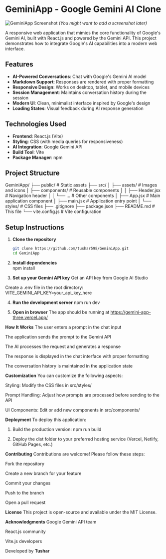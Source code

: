 # GeminiApp - Google Gemini AI Clone

![GeminiApp Screenshot](public/gemini-preview.png) _(You might want to add a screenshot later)_

A responsive web application that mimics the core functionality of Google's Gemini AI, built with React.js and powered by the Gemini API. This project demonstrates how to integrate Google's AI capabilities into a modern web interface.

## Features

- **AI-Powered Conversations**: Chat with Google's Gemini AI model
- **Markdown Support**: Responses are rendered with proper formatting
- **Responsive Design**: Works on desktop, tablet, and mobile devices
- **Session Management**: Maintains conversation history during the session
- **Modern UI**: Clean, minimalist interface inspired by Google's design
- **Loading States**: Visual feedback during AI response generation

## Technologies Used

- **Frontend**: React.js (Vite)
- **Styling**: CSS (with media queries for responsiveness)
- **AI Integration**: Google Gemini API
- **Build Tool**: Vite
- **Package Manager**: npm

## Project Structure

GeminiApp/
├── public/ # Static assets
├── src/
│ ├── assets/ # Images and icons
│ ├── components/ # Reusable components
│ │ ├── Header.jsx # Navigation header
│ │ └── ... # Other components
│ ├── App.jsx # Main application component
│ ├── main.jsx # Application entry point
│ └── styles/ # CSS files
├── .gitignore
├── package.json
├── README.md # This file
└── vite.config.js # Vite configuration

## Setup Instructions

1. **Clone the repository**

   ```bash
   git clone https://github.com/tushar598/GeminiApp.git
   cd GeminiApp

   ```

2. **Install dependencies**  
   npm install

3. **Set up your Gemini API key**
   Get an API key from Google AI Studio

Create a .env file in the root directory:
VITE_GEMINI_API_KEY=your_api_key_here

4.  **Run the development server**
    npm run dev

5.  **Open in browser**
    The app should be running at https://gemini-app-three.vercel.app/

**How It Works**
The user enters a prompt in the chat input

The application sends the prompt to the Gemini API

The AI processes the request and generates a response

The response is displayed in the chat interface with proper formatting

The conversation history is maintained in the application state

**Customization**
You can customize the following aspects:

Styling: Modify the CSS files in src/styles/

Prompt Handling: Adjust how prompts are processed before sending to the API

UI Components: Edit or add new components in src/components/

**Deployment**
To deploy this application:

1. Build the production version:
   npm run build

2. Deploy the dist folder to your preferred hosting service (Vercel, Netlify, GitHub Pages, etc.)

**Contributing**
Contributions are welcome! Please follow these steps:

Fork the repository

Create a new branch for your feature

Commit your changes

Push to the branch

Open a pull request

**License**
This project is open-source and available under the MIT License.

**Acknowledgments**
Google Gemini API team

React.js community

Vite.js developers

Developed by **Tushar**
